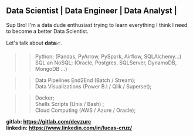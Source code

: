 ## Data Scientist | Data Engineer | Data Analyst |



Sup Bro!
I'm a data dude enthusiast trying to learn everything I think I need to become a better Data Scientist.

Let's talk about <b>data</b>📈.

>> Python; (Pandas, PyArrow, PySpark, Airflow, SQLAlchemy...)<br>
>> SQL an NoSQL; (Oracle, Postgres, SQLServer, DynamoDB, MongoDB ...) <br>

>> Data Pipelines End2End (Batch / Stream); <br>
>> Data Visualizations (Power B.I / Qlik / Superset); <br>

>> Docker; <br>
>> Shells Scripts (Unix / Bash) ; <br>
>> Cloud Computing (AWS / Azure / Oracle); <br>

<b>gitlab: https://gitlab.com/devzurc</b><br>
<b>linkedin: https://www.linkedin.com/in/lucas-cruz/</b>

